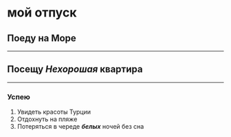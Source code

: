 # мой отпуск

## Поеду на **Море**

---
## Посещу **_Нехорошая_ квартира**

---
### Успею
1. Увидеть красоты  Турции
2. Отдохнуть на пляже
3. Потеряться в череде **_белых_** ночей без сна